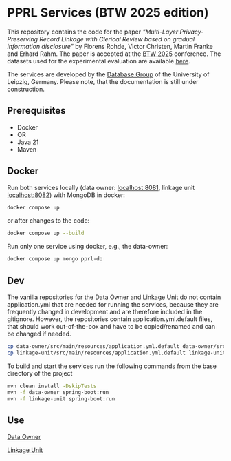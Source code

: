 # PPRL Services (BTW 2025 edition)

This repository contains the code for the paper
_"Multi-Layer Privacy-Preserving Record Linkage with Clerical Review based on gradual information disclosure"_
by Florens Rohde, Victor Christen, Martin Franke and Erhard Rahm.
The paper is accepted at the [BTW 2025](https://btw2025.gi.de/) conference.
The datasets used for the experimental evaluation are available
[here](https://cloud.scadsai.uni-leipzig.de/index.php/s/wZyRnRkP9EaMqsM/download/datasets-btw2025-pprl.zip).

The services are developed by the [Database Group](https://dbs.uni-leipzig.de/research/projects/pprl) of the University of Leipzig, Germany.
Please note, that the documentation is still under construction.

## Prerequisites
- Docker
- OR
- Java 21
- Maven

## Docker
Run both services locally
(data owner: [localhost:8081](http://localhost:8081),
linkage unit [localhost:8082](http://localhost:8082))
with MongoDB in docker:
```bash
docker compose up
```
or after changes to the code:
```bash
docker compose up --build
```

Run only one service using docker, e.g., the data-owner:
```bash
docker compose up mongo pprl-do
```

## Dev
The vanilla repositories for the Data Owner and Linkage Unit do not contain application.yml that are 
needed for running the services, because they are frequently changed in development and are therefore 
included in the gitignore. However, the repositories contain application.yml.default files, that should 
work out-of-the-box and have to be copied/renamed and can be changed if needed.
```bash
cp data-owner/src/main/resources/application.yml.default data-owner/src/main/resources/application.yml
cp linkage-unit/src/main/resources/application.yml.default linkage-unit/src/main/resources/application.yml
```

To build and start the services run the following commands from the base directory of the project
```bash
mvn clean install -DskipTests
mvn -f data-owner spring-boot:run
mvn -f linkage-unit spring-boot:run
```

## Use
[Data Owner](data-owner/README.md)

[Linkage Unit](linkage-unit/README.md)